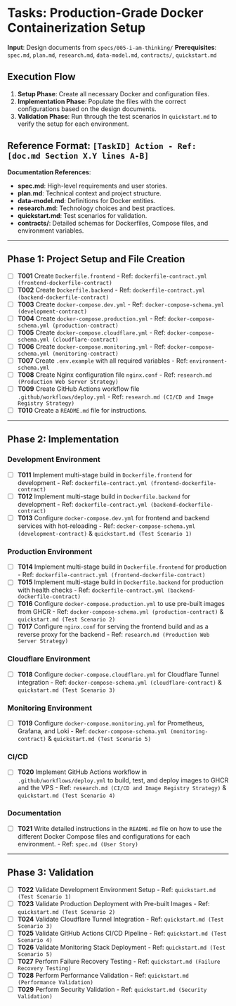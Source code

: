 # Tasks: Production-Grade Docker Containerization Setup

**Input**: Design documents from `specs/005-i-am-thinking/`
**Prerequisites**: `spec.md`, `plan.md`, `research.md`, `data-model.md`, `contracts/`, `quickstart.md`

## Execution Flow
1.  **Setup Phase**: Create all necessary Docker and configuration files.
2.  **Implementation Phase**: Populate the files with the correct configurations based on the design documents.
3.  **Validation Phase**: Run through the test scenarios in `quickstart.md` to verify the setup for each environment.

## Reference Format: `[TaskID] Action - Ref: [doc.md Section X.Y lines A-B]`
**Documentation References**:
- **spec.md**: High-level requirements and user stories.
- **plan.md**: Technical context and project structure.
- **data-model.md**: Definitions for Docker entities.
- **research.md**: Technology choices and best practices.
- **quickstart.md**: Test scenarios for validation.
- **contracts/**: Detailed schemas for Dockerfiles, Compose files, and environment variables.

---

## Phase 1: Project Setup and File Creation

- [ ] **T001** Create `Dockerfile.frontend` - Ref: `dockerfile-contract.yml (frontend-dockerfile-contract)`
- [ ] **T002** Create `Dockerfile.backend` - Ref: `dockerfile-contract.yml (backend-dockerfile-contract)`
- [ ] **T003** Create `docker-compose.dev.yml` - Ref: `docker-compose-schema.yml (development-contract)`
- [ ] **T004** Create `docker-compose.production.yml` - Ref: `docker-compose-schema.yml (production-contract)`
- [ ] **T005** Create `docker-compose.cloudflare.yml` - Ref: `docker-compose-schema.yml (cloudflare-contract)`
- [ ] **T006** Create `docker-compose.monitoring.yml` - Ref: `docker-compose-schema.yml (monitoring-contract)`
- [ ] **T007** Create `.env.example` with all required variables - Ref: `environment-schema.yml`
- [ ] **T008** Create Nginx configuration file `nginx.conf` - Ref: `research.md (Production Web Server Strategy)`
- [ ] **T009** Create GitHub Actions workflow file `.github/workflows/deploy.yml` - Ref: `research.md (CI/CD and Image Registry Strategy)`
- [ ] **T010** Create a `README.md` file for instructions.

---

## Phase 2: Implementation

### Development Environment
- [ ] **T011** Implement multi-stage build in `Dockerfile.frontend` for development - Ref: `dockerfile-contract.yml (frontend-dockerfile-contract)`
- [ ] **T012** Implement multi-stage build in `Dockerfile.backend` for development - Ref: `dockerfile-contract.yml (backend-dockerfile-contract)`
- [ ] **T013** Configure `docker-compose.dev.yml` for frontend and backend services with hot-reloading - Ref: `docker-compose-schema.yml (development-contract)` & `quickstart.md (Test Scenario 1)`

### Production Environment
- [ ] **T014** Implement multi-stage build in `Dockerfile.frontend` for production - Ref: `dockerfile-contract.yml (frontend-dockerfile-contract)`
- [ ] **T015** Implement multi-stage build in `Dockerfile.backend` for production with health checks - Ref: `dockerfile-contract.yml (backend-dockerfile-contract)`
- [ ] **T016** Configure `docker-compose.production.yml` to use pre-built images from GHCR - Ref: `docker-compose-schema.yml (production-contract)` & `quickstart.md (Test Scenario 2)`
- [ ] **T017** Configure `nginx.conf` for serving the frontend build and as a reverse proxy for the backend - Ref: `research.md (Production Web Server Strategy)`

### Cloudflare Environment
- [ ] **T018** Configure `docker-compose.cloudflare.yml` for Cloudflare Tunnel integration - Ref: `docker-compose-schema.yml (cloudflare-contract)` & `quickstart.md (Test Scenario 3)`

### Monitoring Environment
- [ ] **T019** Configure `docker-compose.monitoring.yml` for Prometheus, Grafana, and Loki - Ref: `docker-compose-schema.yml (monitoring-contract)` & `quickstart.md (Test Scenario 5)`

### CI/CD
- [ ] **T020** Implement GitHub Actions workflow in `.github/workflows/deploy.yml` to build, test, and deploy images to GHCR and the VPS - Ref: `research.md (CI/CD and Image Registry Strategy)` & `quickstart.md (Test Scenario 4)`

### Documentation
- [ ] **T021** Write detailed instructions in the `README.md` file on how to use the different Docker Compose files and configurations for each environment. - Ref: `spec.md (User Story)`

---

## Phase 3: Validation

- [ ] **T022** Validate Development Environment Setup - Ref: `quickstart.md (Test Scenario 1)`
- [ ] **T023** Validate Production Deployment with Pre-built Images - Ref: `quickstart.md (Test Scenario 2)`
- [ ] **T024** Validate Cloudflare Tunnel Integration - Ref: `quickstart.md (Test Scenario 3)`
- [ ] **T025** Validate GitHub Actions CI/CD Pipeline - Ref: `quickstart.md (Test Scenario 4)`
- [ ] **T026** Validate Monitoring Stack Deployment - Ref: `quickstart.md (Test Scenario 5)`
- [ ] **T027** Perform Failure Recovery Testing - Ref: `quickstart.md (Failure Recovery Testing)`
- [ ] **T028** Perform Performance Validation - Ref: `quickstart.md (Performance Validation)`
- [ ] **T029** Perform Security Validation - Ref: `quickstart.md (Security Validation)`
